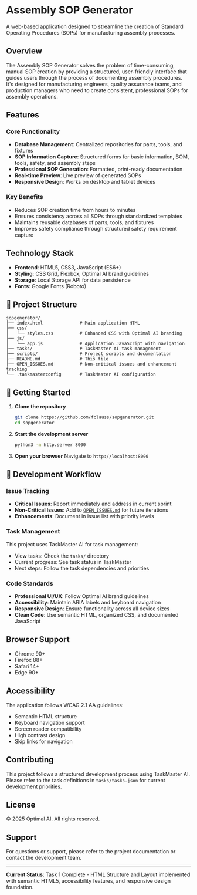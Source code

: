 # Assembly SOP Generator

A web-based application designed to streamline the creation of Standard Operating Procedures (SOPs) for manufacturing assembly processes.

## Overview

The Assembly SOP Generator solves the problem of time-consuming, manual SOP creation by providing a structured, user-friendly interface that guides users through the process of documenting assembly procedures. It's designed for manufacturing engineers, quality assurance teams, and production managers who need to create consistent, professional SOPs for assembly operations.

## Features

### Core Functionality
- **Database Management**: Centralized repositories for parts, tools, and fixtures
- **SOP Information Capture**: Structured forms for basic information, BOM, tools, safety, and assembly steps
- **Professional SOP Generation**: Formatted, print-ready documentation
- **Real-time Preview**: Live preview of generated SOPs
- **Responsive Design**: Works on desktop and tablet devices

### Key Benefits
- Reduces SOP creation time from hours to minutes
- Ensures consistency across all SOPs through standardized templates
- Maintains reusable databases of parts, tools, and fixtures
- Improves safety compliance through structured safety requirement capture

## Technology Stack

- **Frontend**: HTML5, CSS3, JavaScript (ES6+)
- **Styling**: CSS Grid, Flexbox, Optimal AI brand guidelines
- **Storage**: Local Storage API for data persistence
- **Fonts**: Google Fonts (Roboto)

## 📁 Project Structure

```
sopgenerator/
├── index.html              # Main application HTML
├── css/
│   └── styles.css          # Enhanced CSS with Optimal AI branding
├── js/
│   └── app.js              # Application JavaScript with navigation
├── tasks/                  # TaskMaster AI task management
├── scripts/                # Project scripts and documentation
├── README.md               # This file
├── OPEN_ISSUES.md          # Non-critical issues and enhancement tracking
└── .taskmasterconfig       # TaskMaster AI configuration
```

## 🚀 Getting Started

1. **Clone the repository**
   ```bash
   git clone https://github.com/fclauss/sopgenerator.git
   cd sopgenerator
   ```

2. **Start the development server**
   ```bash
   python3 -m http.server 8000
   ```

3. **Open your browser**
   Navigate to `http://localhost:8000`

## 🔧 Development Workflow

### Issue Tracking
- **Critical Issues**: Report immediately and address in current sprint
- **Non-Critical Issues**: Add to [`OPEN_ISSUES.md`](./OPEN_ISSUES.md) for future iterations
- **Enhancements**: Document in issue list with priority levels

### Task Management
This project uses TaskMaster AI for task management:
- View tasks: Check the `tasks/` directory
- Current progress: See task status in TaskMaster
- Next steps: Follow the task dependencies and priorities

### Code Standards
- **Professional UI/UX**: Follow Optimal AI brand guidelines
- **Accessibility**: Maintain ARIA labels and keyboard navigation
- **Responsive Design**: Ensure functionality across all device sizes
- **Clean Code**: Use semantic HTML, organized CSS, and documented JavaScript

## Browser Support

- Chrome 90+
- Firefox 88+
- Safari 14+
- Edge 90+

## Accessibility

The application follows WCAG 2.1 AA guidelines:
- Semantic HTML structure
- Keyboard navigation support
- Screen reader compatibility
- High contrast design
- Skip links for navigation

## Contributing

This project follows a structured development process using TaskMaster AI. Please refer to the task definitions in `tasks/tasks.json` for current development priorities.

## License

© 2025 Optimal AI. All rights reserved.

## Support

For questions or support, please refer to the project documentation or contact the development team.

---

**Current Status**: Task 1 Complete - HTML Structure and Layout implemented with semantic HTML5, accessibility features, and responsive design foundation. 